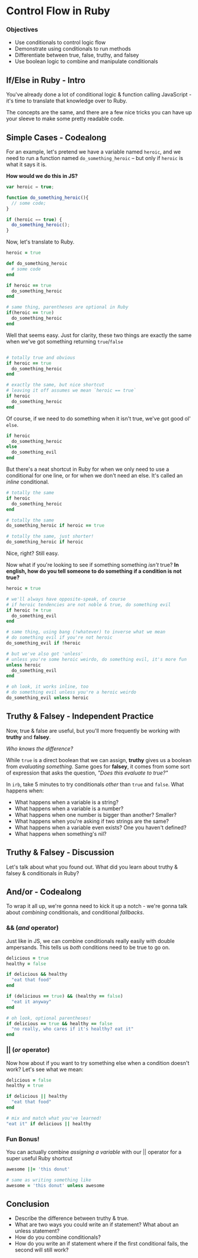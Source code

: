 
# Control Flow in Ruby

### Objectives
- Use conditionals to control logic flow
- Demonstrate using conditionals to run methods
- Differentiate between true, false, truthy, and falsey
- Use boolean logic to combine and manipulate conditionals

## If/Else in Ruby - Intro

You've already done a lot of conditional logic & function calling JavaScript - it's time to translate that knowledge over to Ruby.

The concepts are the same, and there are a few nice tricks you can have up your sleeve to make some pretty readable code.

## Simple Cases - Codealong

For an example, let's pretend we have a variable named `heroic`, and we need to run a function named `do_something_heroic` – but only if `heroic` is what it says it is.

**How would we do this in JS?**

```js
var heroic = true;

function do_something_heroic(){
  // some code;
}

if (heroic == true) {
  do_something_heroic();
}
```

Now, let's translate to Ruby.

```ruby
heroic = true

def do_something_heroic
  # some code
end

if heroic == true
  do_something_heroic
end

# same thing, parentheses are optional in Ruby
if(heroic == true)
  do_something_heroic
end
```

Well that seems easy. Just for clarity, these two things are exactly the same when we've got something returning `true`/`false`

```ruby

# totally true and obvious
if heroic == true
  do_something_heroic
end

# exactly the same, but nice shortcut
# leaving it off assumes we mean `heroic == true`
if heroic
  do_something_heroic
end
```

Of course, if we need to do something when it isn't true, we've got good ol' `else`.

```ruby
if heroic
  do_something_heroic
else
  do_something_evil
end
```

But there's a neat shortcut in Ruby for when we only need to use a conditional for one line, or for when we don't need an else. It's called an _inline_ conditional.

```ruby
# totally the same
if heroic
  do_something_heroic
end

# totally the same
do_something_heroic if heroic == true

# totally the same, just shorter!
do_something_heroic if heroic
```

Nice, right? Still easy.

Now what if you're looking to see if something something _isn't_ true? **In english, how do you tell someone to do something if a condition is not true?**

```ruby
heroic = true

# we'll always have opposite-speak, of course
# if heroic tendencies are not noble & true, do something evil
if heroic != true
  do_something_evil
end

# same thing, using bang (!whatever) to inverse what we mean
# do something evil if you're not heroic
do_something_evil if !heroic

# but we've also got 'unless'
# unless you're some heroic weirdo, do something evil, it's more fun
unless heroic
  do_something_evil
end

# oh look, it works inline, too
# do something evil unless you're a heroic weirdo
do_something_evil unless heroic
```

## Truthy & Falsey - Independent Practice

Now, true & false are useful, but you'll more frequently be working with **truthy** and **falsey**.

_Who knows the difference?_

While `true` is a direct boolean that we can assign, **truthy** gives us a boolean from _evaluating something_. Same goes for **falsey**, it comes from some sort of expression that asks the question, _"Does this evaluate to true?"_

In `irb`, take 5 minutes to try conditionals _other_ than `true` and `false`. What happens when:

- What happens when a variable is a string?
- What happens when a variable is a number?
- What happens when one number is bigger than another? Smaller?
- What happens when you're asking if two strings are the same?
- What happens when a variable even exists? One you haven't defined?
- What happens when something's nil?

## Truthy & Falsey - Discussion

Let's talk about what you found out. What did you learn about truthy & falsey & conditionals in Ruby?

## And/or - Codealong

To wrap it all up, we're gonna need to kick it up a notch - we're gonna talk about _combining_ conditionals, and conditional _fallbacks_.

### && (_and_ operator)

Just like in JS, we can combine conditionals really easily with double ampersands. This tells us _both_ conditions need to be true to go on.

```ruby
delicious = true
healthy = false

if delicious && healthy
  "eat that food"
end

if (delicious == true) && (healthy == false)
  "eat it anyway"
end

# oh look, optional parentheses!
if delicious == true && healthy == false
  "no really, who cares if it's healthy? eat it"
end
```

### || (_or_ operator)

Now how about if you want to try something else when a condition doesn't work? Let's see what we mean:

```ruby
delicious = false
healthy = true

if delicious || healthy
  "eat that food"
end

# mix and match what you've learned!
"eat it" if delicious || healthy

```

### Fun Bonus!
You can actually combine _assigning a variable_ with our || operator for a super useful Ruby shortcut

```ruby
awesome ||= 'this donut'

# same as writing something like
awesome = 'this donut' unless awesome
```

## Conclusion
- Describe the difference between truthy & true.
- What are two ways you could write an if statement? What about an unless statement?
- How do you combine conditionals?
- How do you write an if statement where if the first conditional fails, the second will still work?
